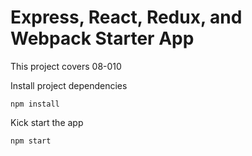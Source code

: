 # Express, React, Redux, and Webpack Starter App
This project covers 08-010

Install project dependencies
```
npm install
```
Kick start the app
```
npm start
```
